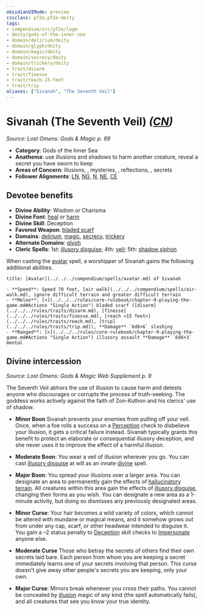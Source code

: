 ```yaml
---
obsidianUIMode: preview
cssclass: pf2e,pf2e-deity
tags:
- compendium/src/pf2e/logm
- deity/gods-of-the-inner-sea
- domain/delirium/deity
- domain/glyph/deity
- domain/magic/deity
- domain/secrecy/deity
- domain/trickery/deity
- trait/disarm
- trait/finesse
- trait/reach-15-feet
- trait/trip
aliases: ["Sivanah", "The Seventh Veil"]
---
```

# Sivanah (The Seventh Veil) *([CN](../../../rules/traits/chaotic-neutral-b1.md))*  
*Source: Lost Omens: Gods & Magic p. 69*  

- **Category**: Gods of the Inner Sea
- **Anathema**: use illusions and shadows to harm another creature, reveal a secret you have sworn to keep
- **Areas of Concern**: illusions, , mysteries, , reflections, , secrets
- **Follower Alignments**: [LN](../../../rules/traits/lawful-neutral-b1.md), [NG](../../../rules/traits/neutral-good-b1.md), [N](../../../rules/traits/neutral-b1.md), [NE](../../../rules/traits/neutral-evil-b1.md), [CE](../../../rules/traits/chaotic-evil-b1.md)

## Devotee benefits

- **Divine Ability**: Wisdom or Charisma
- **Divine Font**: [heal](../../spells/heal.md) or [harm](../../spells/harm.md)
- **Divine Skill**: Deception
- **Favored Weapon**: [bladed scarf](../../equipment/items/bladed-scarf-logm.md)
- **Domains**: [delirium](../domains.md#Delirium), [magic](../domains.md#Magic), [secrecy](../domains.md#Secrecy), [trickery](../domains.md#Trickery)
- **Alternate Domains**: [glyph](../domains.md#Glyph)
- **Cleric Spells**: 1st: [illusory disguise](../../spells/illusory-disguise.md); 4th: [veil](../../spells/veil.md); 5th: [shadow siphon](../../spells/shadow-siphon.md)

When casting the [avatar](../../spells/avatar.md) spell, a worshipper of Sivanah gains the following additional abilities.

```ad-embed-avatar
title: [Avatar](../../../compendium/spells/avatar.md) of Sivanah

- **Speed**: Speed 70 feet, [air walk](../../../compendium/spells/air-walk.md), ignore difficult terrain and greater difficult terrain
- **Melee**: [>](../../../rules/core-rulebook/chapter-9-playing-the-game.md#Actions "Single Action") bladed scarf ([disarm](../../../rules/traits/disarm.md), [finesse](../../../rules/traits/finesse.md), [reach <15 feet>](../../../rules/traits/reach.md), [trip](../../../rules/traits/trip.md)), **Damage** `6d8+6` slashing
- **Ranged**: [>](../../../rules/core-rulebook/chapter-9-playing-the-game.md#Actions "Single Action") illusory assault **Damage** `6d6+3` mental
```

## Divine intercession
*Source: Lost Omens: Gods & Magic Web Supplement p. 9*

The Seventh Veil abhors the use of illusion to cause harm and detests anyone who discourages or corrupts the process of truth-seeking. The goddess works actively against the faith of Zon-Kuthon and his clerics' use of shadow.

- **Minor Boon** Sivanah prevents your enemies from pulling off your veil. Once, when a foe rolls a success on a [Perception](../../skills.md#Perception) check to disbelieve your illusion, it gets a critical failure instead. Sivanah typically grants this benefit to protect an elaborate or consequential illusory deception, and she never uses it to improve the effect of a harmful illusion.
- **Moderate Boon**: You wear a veil of illusion wherever you go. You can cast [illusory disguise](../../spells/illusory-disguise.md) at will as an innate [divine](../../../rules/traits/divine.md) spell.
- **Major Boon**: You spread your illusions over a larger area. You can designate an area to permanently gain the effects of [hallucinatory terrain](../../spells/hallucinatory-terrain.md). All creatures within this area gain the effects of [illusory disguise](../../spells/illusory-disguise.md), changing their forms as you wish. You can designate a new area as a 1-minute activity, but doing so dismisses any previously designated areas.

- **Minor Curse**: Your hair becomes a wild variety of colors, which cannot be altered with mundane or magical means, and it somehow grows out from under any cap, scarf, or other headwear intended to disguise it. You gain a –2 status penalty to [Deception](../../skills.md#Deception) skill checks to [Impersonate](../../../rules/actions/impersonate.md) anyone else.
- **Moderate Curse** Those who betray the secrets of others find their own secrets laid bare. Each person from whom you are keeping a secret immediately learns one of your secrets involving that person. This curse doesn't give away other people's secrets you are keeping, only your own.
- **Major Curse**: Mirrors break whenever you cross their paths. You cannot be concealed by [illusion](../../../rules/traits/illusion.md) magic of any kind (the spell automatically fails), and all creatures that see you know your true identity.
